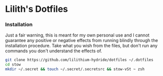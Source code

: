 # Lilith's Dotfiles

### Installation
Just a fair warning, this is meant for my own personal use and I cannot guarantee any positive or negative effects from running blindly through the installation procedure. Take what you wish from the files, but don't run any commands you don't understand the effects of.
```sh
git clone https://github.com/lilithium-hydride/dotfiles ~/.dotfiles
cd stow
mkdir ~/.secret && touch ~/.secret/.secretsrc && stow-vSt ~ zsh
```
